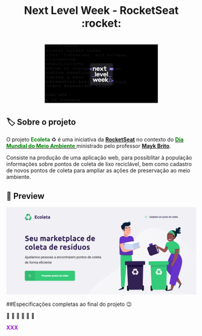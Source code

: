 <h1 align="center">Next Level Week - RocketSeat :rocket:</h1>                                                         

<h1 align="center">
<img src="./public/assets/rocket/0.jpg" style="align-items: center; width: 300px">
</h1>


 <h2>🏷 Sobre o projeto</h2>
 <p>O projeto <span style="color:green;"><b>Ecoleta</b> </span>♻ é uma iniciativa da <a href="https://github.com/Rocketseat" target="_blank"><b>RocketSeat</b></a> no contexto do <a href="https://pt.wikipedia.org/wiki/Dia_Mundial_do_Ambiente" target="_blank"> <b> <span style="color:green;"> Dia Mundial do Meio Ambiente</span></b> </a> ministrado pelo professor <a  href="https://github.com/maykbrito" target="_blank"><b>Mayk Brito</b></a>.</p>

 <p>Consiste na produção de uma aplicação web, para possiblitar à população informações sobre pontos de coleta de lixo reciclável, bem como cadastro de novos pontos de coleta para ampliar as ações de preservação ao meio ambiente. </p>

 <h2>🔎 Preview </h2>
 <img src="./public/assets/preview/1.png">

##Especificações completas ao final do projeto :wink:

:construction: :construction: :construction: :construction: :construction: :construction:

<span style="color:#a10ee0;"><b> XXX</b></span>



